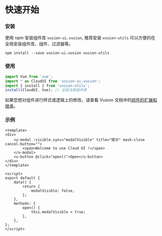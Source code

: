 # 快速开始

### 安装

使用 npm 安装组件库 `vusion-ui.vusion`, 推荐安装 `vusion-utils` 可以方便的在全局安装组件库、组件、过滤器等。

``` shell
npm install --save vusion-ui.vusion vusion-utils
```

### 使用

``` javascript
import Vue from 'vue';
import * as CloudUI from 'vusion-ui.vusion';
import { install } from 'vusion-utils';
install(CloudUI, Vue); // 全局注册组件库
```

如果您想对组件进行样式或逻辑上的修改，请查看 Vusion 文档中的[组件的扩展和继承](https://vusion.github.io/guides/components)。

### 示例

```vue
<template>
<div>
    <u-modal :visible.sync="modalVisible" title="提示" mask-close cancel-button="">
        <span>Welcome to use Cloud UI !</span>
    </u-modal>
    <u-button @click="open()">Open</u-button>
</div>
</template>

<script>
export default {
    data() {
        return {
            modalVisible: false,
        };
    },
    methods: {
        open() {
            this.modalVisible = true;
        },
    },
};
</script>
```
